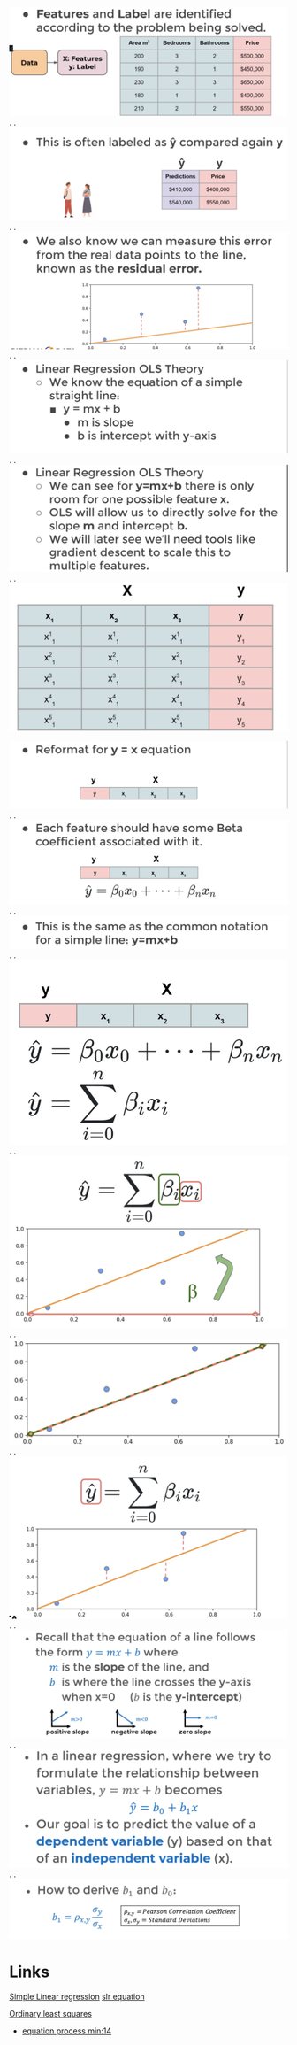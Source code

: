 
![](../z/aharo24%202023-01-18%20at%206.33.21%20PM.png)
.
.
![](../z/aharo24%202023-01-18%20at%206.44.12%20PM.png)
.
.
![](../z/aharo24%202023-01-18%20at%207.17.50%20PM.png)
.
.
![](../z/aharo24%202023-01-18%20at%207.19.48%20PM.png)
.
.
![](../z/aharo24%202023-01-18%20at%207.20.38%20PM.png)
.
.
![](../z/aharo24%202023-01-18%20at%207.22.33%20PM.png)

![](../z/aharo24%202023-01-18%20at%207.26.32%20PM.png)
.
.
![](../z/aharo24%202023-01-18%20at%207.26.49%20PM.png)
.
.
![](../z/aharo24%202023-01-18%20at%207.28.01%20PM.png)
.
.
![](../z/aharo24%202023-01-18%20at%207.28.46%20PM.png)
.
.
![](../z/aharo24%202023-01-18%20at%207.30.18%20PM.png)
.
.
![](../z/aharo24%202023-01-18%20at%207.31.42%20PM.png)
.
.
![](../z/aharo24%202023-01-18%20at%207.32.34%20PM.png)
.
.
![](../z/aharo24%202023-01-18%20at%207.33.44%20PM.png)
.
.
![](../z/aharo24%202023-01-18%20at%207.37.41%20PM.png)
.
.
![](../z/aharo24%202023-01-18%20at%207.38.33%20PM.png)







# Links

[Simple Linear regression](https://en.wikipedia.org/wiki/Simple_linear_regression)
	[slr equation](https://en.wikipedia.org/wiki/Simple_linear_regression#Intuition_about_the_slope)

[Ordinary least squares](https://en.wikipedia.org/wiki/Ordinary_least_squares)

- [equation process min:14](https://www.udemy.com/course/python-for-machine-learning-data-science-masterclass/learn/lecture/22976300?start=570#overview)














